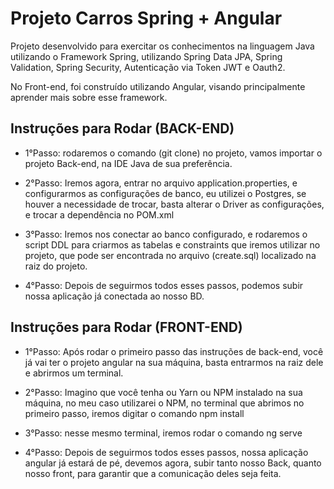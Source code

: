 # Projeto Carros Spring + Angular

Projeto desenvolvido para exercitar os conhecimentos na linguagem Java utilizando o Framework Spring, utilizando Spring Data JPA, Spring Validation, Spring Security, Autenticação via Token JWT e Oauth2.

No Front-end, foi construído utilizando Angular, visando principalmente aprender mais sobre esse framework.

## Instruções para Rodar (BACK-END)

- 1°Passo: rodaremos o comando (git clone) no projeto, vamos importar o projeto Back-end, na IDE Java de sua preferência.

- 2°Passo: Iremos agora, entrar no arquivo application.properties, e configurarmos as configurações de banco, eu utilizei o Postgres, se houver a necessidade de trocar, basta alterar o Driver as configurações, e trocar a dependência no POM.xml

- 3°Passo: Iremos nos conectar ao banco configurado, e rodaremos o script DDL para criarmos as tabelas e constraints que iremos utilizar no projeto, que pode ser encontrada no arquivo (create.sql) localizado na raiz do projeto.

- 4°Passo: Depois de seguirmos todos esses passos, podemos subir nossa aplicação já conectada ao nosso BD.

## Instruções para Rodar (FRONT-END)

- 1°Passo: Após rodar o primeiro passo das instruções de back-end, você já vai ter o projeto angular na sua máquina, basta entrarmos na raiz dele e abrirmos um terminal.

- 2°Passo: Imagino que você tenha ou Yarn ou NPM instalado na sua máquina, no meu caso utilizarei o NPM, no terminal que abrimos no primeiro passo, iremos digitar o comando npm install

- 3°Passo: nesse mesmo terminal, iremos rodar o comando ng serve

- 4°Passo: Depois de seguirmos todos esses passos, nossa aplicação angular já estará de pé, devemos agora, subir tanto nosso Back, quanto nosso front, para garantir que a comunicação deles seja feita.
